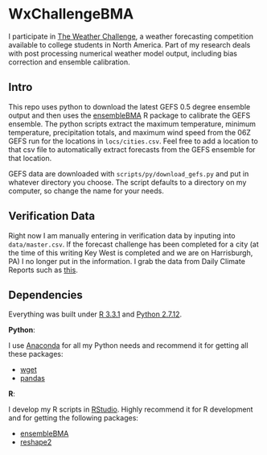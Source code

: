 # WxChallengeBMA

I participate in [The Weather Challenge](http://www.wxchallenge.com/), a weather forecasting competition available to college students in North America. Part of my research deals with post processing numerical weather model output, including bias correction and ensemble calibration.

## Intro
This repo uses python to download the latest GEFS 0.5 degree ensemble output and then uses the [ensembleBMA](https://cran.r-project.org/web/packages/ensembleBMA/index.html) R package to calibrate the GEFS ensemble. The python scripts extract the maximum temperature, minimum temperature, precipitation totals, and maximum wind speed from the 06Z GEFS run for the locations in `locs/cities.csv`. Feel free to add a location to that csv file to automatically extract forecasts from the GEFS ensemble for that location.

GEFS data are downloaded with `scripts/py/download_gefs.py` and put in whatever directory you choose. The script defaults to a directory on my computer, so change the name for your needs.

## Verification Data
Right now I am manually entering in verification data by inputing into `data/master.csv`. If the forecast challenge has been completed for a city (at the time of this writing Key West is completed and we are on Harrisburgh, PA) I no longer put in the information. I grab the data from Daily Climate Reports such as [this](http://w2.weather.gov/climate/index.php?wfo=ctp).

## Dependencies
Everything was built under [R 3.3.1](https://www.r-project.org/) and [Python 2.7.12](https://www.python.org/).

**Python**:

I use [Anaconda](https://www.continuum.io/downloads) for all my Python needs and recommend it for getting all these packages:

* [wget](https://pypi.python.org/pypi/wget)
* [pandas](http://pandas.pydata.org/)

**R**:

I develop my R scripts in [RStudio](https://www.rstudio.com/). Highly recommend it for R development and for getting the following packages:

* [ensembleBMA](https://cran.r-project.org/web/packages/ensembleBMA/index.html)
* [reshape2](https://cran.r-project.org/web/packages/reshape2/index.html)
